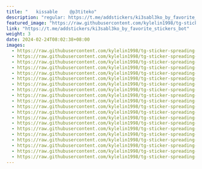 ```yaml
---
title: "ᅠᅠkissableᅠ   @p3titeko"
description: "regular: https://t.me/addstickers/ki3sabl3ko_by_favorite_stickers_bot"
featured_image: "https://raw.githubusercontent.com/kylelin1998/tg-sticker-spreading-worldwide-images/main/img/de2c6e90-4d5a-41ec-853d-2dbbffb74771.jpg"
link: "https://t.me/addstickers/ki3sabl3ko_by_favorite_stickers_bot"
weight: 3
date: 2024-02-24T08:02:38+08:00
images:
  - https://raw.githubusercontent.com/kylelin1998/tg-sticker-spreading-worldwide-images/main/img/de2c6e90-4d5a-41ec-853d-2dbbffb74771.jpg
  - https://raw.githubusercontent.com/kylelin1998/tg-sticker-spreading-worldwide-images/main/img/831e6e3b-f8c3-4a1c-b144-61a832509820.jpg
  - https://raw.githubusercontent.com/kylelin1998/tg-sticker-spreading-worldwide-images/main/img/8c6637cb-f982-45a0-b658-fbd63ac07458.jpg
  - https://raw.githubusercontent.com/kylelin1998/tg-sticker-spreading-worldwide-images/main/img/08d43aaa-f992-4547-a047-cdabde8f8c8f.jpg
  - https://raw.githubusercontent.com/kylelin1998/tg-sticker-spreading-worldwide-images/main/img/509e1819-6d31-48ad-b842-75d630c7888a.jpg
  - https://raw.githubusercontent.com/kylelin1998/tg-sticker-spreading-worldwide-images/main/img/e529e0fa-298e-46a2-9982-ea458dbbaab3.jpg
  - https://raw.githubusercontent.com/kylelin1998/tg-sticker-spreading-worldwide-images/main/img/7b137a60-69de-4fba-bacc-43b11da395ff.jpg
  - https://raw.githubusercontent.com/kylelin1998/tg-sticker-spreading-worldwide-images/main/img/5eb31bcc-c2f7-4a5e-8cb6-4bea0a42226c.jpg
  - https://raw.githubusercontent.com/kylelin1998/tg-sticker-spreading-worldwide-images/main/img/e8ec4ebf-b2c8-445d-ad7f-600abbc1a51c.jpg
  - https://raw.githubusercontent.com/kylelin1998/tg-sticker-spreading-worldwide-images/main/img/8f22e652-4302-41d0-8ded-93d41dbd45c1.jpg
  - https://raw.githubusercontent.com/kylelin1998/tg-sticker-spreading-worldwide-images/main/img/0c43750d-732a-4d95-9206-7b60ba926033.jpg
  - https://raw.githubusercontent.com/kylelin1998/tg-sticker-spreading-worldwide-images/main/img/3d0a634d-7815-4ea2-9841-2598ae641c42.jpg
  - https://raw.githubusercontent.com/kylelin1998/tg-sticker-spreading-worldwide-images/main/img/140a2171-e02a-49fc-8f99-fd5aef7c1fbe.jpg
  - https://raw.githubusercontent.com/kylelin1998/tg-sticker-spreading-worldwide-images/main/img/84940bc2-590b-4ed7-ac51-349e2466c2d8.jpg
  - https://raw.githubusercontent.com/kylelin1998/tg-sticker-spreading-worldwide-images/main/img/3813ac54-b861-4a7e-afad-762e897c7efa.jpg
  - https://raw.githubusercontent.com/kylelin1998/tg-sticker-spreading-worldwide-images/main/img/995bcfce-1474-4981-89c4-56815edfb31b.jpg
  - https://raw.githubusercontent.com/kylelin1998/tg-sticker-spreading-worldwide-images/main/img/484b21e1-0d32-42ea-8481-c03e65d684e1.jpg
  - https://raw.githubusercontent.com/kylelin1998/tg-sticker-spreading-worldwide-images/main/img/f814e3c0-6910-4872-8e3c-d4de3281ae82.jpg
  - https://raw.githubusercontent.com/kylelin1998/tg-sticker-spreading-worldwide-images/main/img/89fdd226-4747-43b3-97d0-38c055ab87fd.jpg
  - https://raw.githubusercontent.com/kylelin1998/tg-sticker-spreading-worldwide-images/main/img/22e21320-338a-46cc-9eeb-b125cbb26301.jpg
---
```

